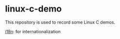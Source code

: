 # linux-c-demo
This repository is used to record some Linux C demos.

[i18n](https://github.com/domafeso/linux-c-demo/i18n): for internationalization
